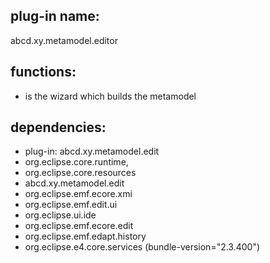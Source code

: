 ## plug-in name: 
 abcd.xy.metamodel.editor


## functions:
- is the wizard which builds the metamodel


## dependencies:
- plug-in: abcd.xy.metamodel.edit
- org.eclipse.core.runtime,
- org.eclipse.core.resources
- abcd.xy.metamodel.edit
- org.eclipse.emf.ecore.xmi
- org.eclipse.emf.edit.ui
- org.eclipse.ui.ide
- org.eclipse.emf.ecore.edit
- org.eclipse.emf.edapt.history
- org.eclipse.e4.core.services (bundle-version="2.3.400")
